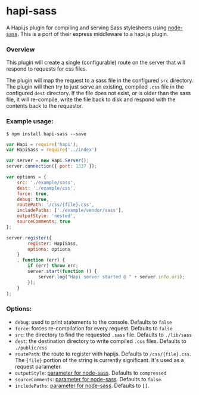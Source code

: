 # hapi-sass

A Hapi.js plugin for compiling and serving Sass stylesheets using [node-sass](https://github.com/andrew/node-sass). This is a port of their express middleware to a hapi.js plugin. 

### Overview

This plugin will create a single (configurable) route on the server that will respond to requests for css files. 

The plugin will map the request to a sass file in the configured `src` directory. The plugin will then try to just serve an existing, compiled `.css` file in the configured `dest` directory. If the file does not exist, or is older than the sass file, it will re-compile, write the file back to disk and respond with the contents back to the requestor. 


### Example usage:

```shell
$ npm install hapi-sass --save
```

```javascript
var Hapi = require('hapi');
var HapiSass = require('../index')

var server = new Hapi.Server();
server.connection({ port: 1337 });

var options = {
    src: './example/sass',
    dest: './example/css',
    force: true,
    debug: true,
    routePath: '/css/{file}.css',
    includePaths: ['./example/vendor/sass'],
    outputStyle: 'nested',
    sourceComments: true
};

server.register({
        register: HapiSass,
        options: options
    }
    , function (err) {
        if (err) throw err;
        server.start(function () {
            server.log("Hapi server started @ " + server.info.uri);
        });
    }
);
```

### Options:

* `debug`: used to print statements to the console. Defaults to `false`
* `force`: forces re-compilation for every request. Defaults to `false`
* `src`: the directory to find the requested `.sass` file. Defaults to `./lib/sass`
* `dest`: the destination directory to write compiled `.css` files. Defaults to `./public/css`
* `routePath`: the route to register with hapijs. Defaults to `/css/{file}.css`. The `{file}` portion of the string is currently significant. It's used as a request parameter. 
* `outputStyle`: [parameter for node-sass](https://github.com/sass/node-sass#outputstyle). Defaults to `compressed`
* `sourceComments`: [parameter for node-sass](https://github.com/sass/node-sass#sourcecomments). Defaults to `false`.
* `includePaths`: [parameter for node-sass](https://github.com/sass/node-sass#includepaths). Defaults to `[]`.
 
